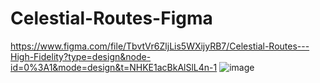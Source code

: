 # Celestial-Routes-Figma
https://www.figma.com/file/TbvtVr6ZljLis5WXijyRB7/Celestial-Routes---High-Fidelity?type=design&node-id=0%3A1&mode=design&t=NHKE1acBkAlSlL4n-1
![image](https://github.com/PramudithaN/Celestial-Routes-Figma/assets/79605208/5b8d6130-6ce8-417e-b44b-658ce50394b1)
